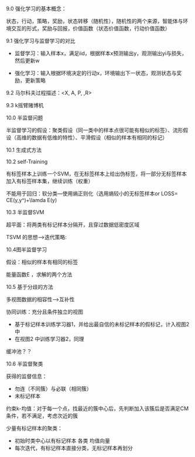 9.0 强化学习的基本概念：

状态，行动，策略，奖励，状态转移（随机性），随机性的两个来源，智能体与环境交互的形式，奖励与回报，价值函数（状态价值函数，行动价值函数）

9.1 强化学习与监督学习的对比

+ 监督学习：输入样本x，满足iid，根据样本x预测输出y，观测输出yi与损失，然后更新w

+ 强化学习：输入根据环境决定的行动x，环境输出下一状态，观测状态与奖励，更新策略

9.2 马尔科夫过程描述：<X, A, P, ,R>

9.3 k摇臂赌博机

10.0 半监督问题

半监督学习的假设：聚类假设（同一类中的样本点很可能有相似的标签）、流形假设（高维的数据有低维的特性）、平滑假设（相似的样本有相同的标记）

10.1 生成式方法

10.2 self-Training

有标签样本上训练一个SVM，在无标签样本上给出伪标签，将一部分无标签样本加入有标签样本集，继续训练（权重）

不能用于回归：软分类—使用熵正则化（选用熵较小的无标签样本or LOSS= CE(y,y^)+\lamda E(y)

10.3 半监督SVM

超平面：将两类有标记样本分隔开，且穿过数据低密度区域

TSVM 的思想–>迭代策略: 

10.4图半监督学习

假设：相似的样本有相同的标签

能量函数E ，求解的两个方法

10.5 基于分歧的方法

多视图数据的相容性–>互补性

协同训练：充分且条件独立的视图

+ 基于标记样本训练学习器1，并给出最自信的未标记样本的假标记，计入视图2 中
+ 在视图2 中训练学习器2，同理

缓冲池？？

10.6 半监督聚类

获得的监督信息：

+ 勿连（不同簇）与必联（相同簇）
+ 未标记样本

约束k-均值：对于每一个点，找最近的簇中心后，先判断加入该簇后是否满足CM条件，若不满足，考虑次近的簇

少量有标记样本的聚类：

+  初始时类中心以有标记样本 各类 均值向量
+ 每次迭代，有标记样本直接分类，无标记样本再划分


